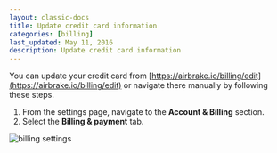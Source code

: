 ```yaml
---
layout: classic-docs
title: Update credit card information
categories: [billing]
last_updated: May 11, 2016
description: Update credit card information
---
```


You can update your credit card from [https://airbrake.io/billing/edit](https://airbrake.io/billing/edit) or navigate there manually by following these steps.

1. From the settings page, navigate to the **Account & Billing** section.
2. Select the **Billing & payment** tab.

![billing settings](/docs/assets/img/docs/airbrake/credit_card_edit.png)
